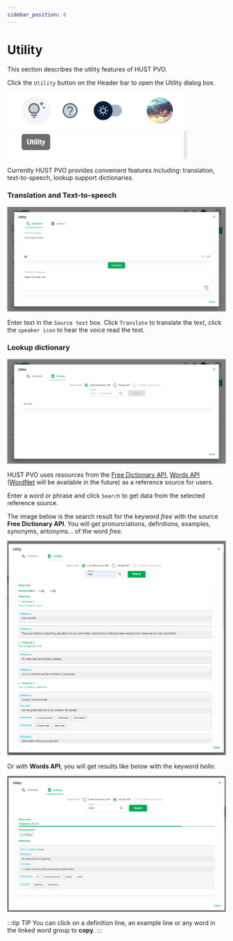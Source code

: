 ```yaml
---
sidebar_position: 8
---
```


# Utility

This section describes the utility features of HUST PVO.

Click the ```Utility``` button on the Header bar to open the Utility dialog box.

![Utility button](./img/buttonUtility.png)

Currently HUST PVO provides convenient features including: translation, text-to-speech, lookup support dictionaries.

### Translation and Text-to-speech

![Translation tab](./img/translationTab.png)

Enter text in the ```Source text``` box. Click ```Translate``` to translate the text, click the ```speaker icon``` to hear the voice read the text.

### Lookup dictionary

![Lookup tab](./img/lookupTab.png)

HUST PVO uses resources from the [Free Dictionary API](https://dictionaryapi.dev/), [Words API](https://www.wordsapi.com/) ([WordNet](https://wordnet.princeton.edu/) will be available in the future) as a reference source for users.

Enter a word or phrase and click ```Search``` to get data from the selected reference source.

The image below is the search result for the keyword *free* with the source **Free Dictionary API**. You will get pronunciations, definitions, examples, synonyms, antonyms... of the word *free*.

![Free dictionary api result](./img/freeDictionaryApi.png)

Or with **Words API**, you will get results like below with the keyword *hello*:

![Words api result](./img/wordsApi.png)

:::tip TIP
You can click on a definition line, an example line or any word in the linked word group to **copy**.
:::
